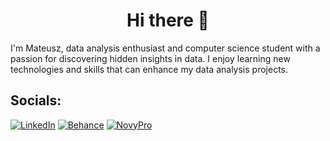<h1 align="center">Hi there 👋</h1>

I'm Mateusz, data analysis enthusiast and computer science student with a passion for discovering hidden insights in data. 
I enjoy learning new technologies and skills that can enhance my data analysis projects.

## Socials:
[![LinkedIn](https://img.shields.io/badge/LinkedIn-%230077B5.svg?logo=linkedin&logoColor=white)](https://linkedin.com/in/mateusz-koniuch) [![Behance](https://img.shields.io/badge/Behance-1769ff?logo=behance&logoColor=white)](https://www.behance.net/gallery/191809607/Portfolio)  [![NovyPro](https://img.shields.io/badge/NovyPro-%23B02BF4.svg)](https://www.behance.net/gallery/191809607/Portfolio) 

